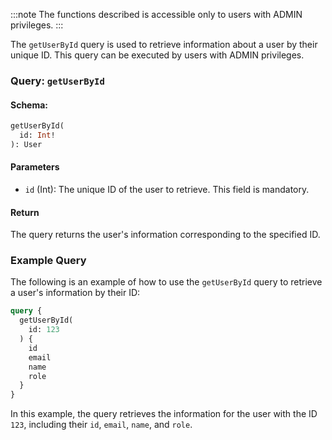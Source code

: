 :::note
The functions described is accessible only to users with ADMIN privileges.
:::

The `getUserById` query is used to retrieve information about a user by their unique ID. This query can be executed by users with ADMIN privileges.

### Query: `getUserById`

#### Schema:
```graphql
getUserById(
  id: Int!
): User
```

#### Parameters

- `id` (Int): The unique ID of the user to retrieve. This field is mandatory.

#### Return

The query returns the user's information corresponding to the specified ID.

### Example Query

The following is an example of how to use the `getUserById` query to retrieve a user's information by their ID:

```graphql
query {
  getUserById(
    id: 123
  ) {
    id
    email
    name
    role
  }
}
```

In this example, the query retrieves the information for the user with the ID `123`, including their `id`, `email`, `name`, and `role`.